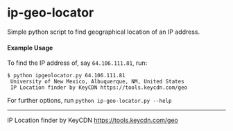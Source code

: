# ip-geo-locator

Simple python script to find geographical location of an IP address.

#### Example Usage

To find the IP address of, say `64.106.111.81`, run:

```
$ python ipgeolocator.py 64.106.111.81
 University of New Mexico, Albuquerque, NM, United States
 IP Location finder by KeyCDN https://tools.keycdn.com/geo
```

For further options, run `python ip-geo-locator.py --help`

---

IP Location finder by KeyCDN https://tools.keycdn.com/geo
